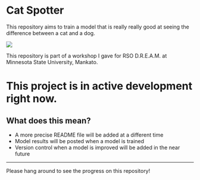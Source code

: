 # Cat Spotter
This repository aims to train a model that is really really good at seeing the difference between a cat and a dog.

<img src="https://static.scientificamerican.com/sciam/cache/file/2AE14CDD-1265-470C-9B15F49024186C10_source.jpg"></img>

This repository is part of a workshop I gave for RSO D.R.E.A.M. at Minnesota State University, Mankato.

# This project is in active development right now.

## What does this mean?
- A more precise README file will be added at a different time
- Model results will be posted when a model is trained
- Version control when a model is improved will be added in the near future

<hr>

Please hang around to see the progress on this repository!
